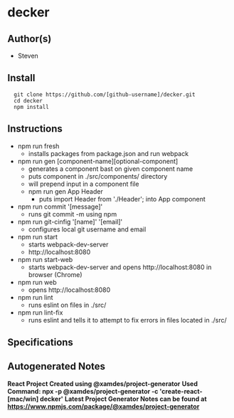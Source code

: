 # decker

## Author(s)

- Steven

## Install

```
  git clone https://github.com/[github-username]/decker.git
  cd decker
  npm install
```

## Instructions

- npm run fresh
  - installs packages from package.json and run webpack
- npm run gen [component-name][optional-component]
  - generates a component bast on given component name
  - puts component in ./src/components/ directory
  - will prepend input in a component file
  - npm run gen App Header
    - puts import Header from './Header'; into App component
- npm run commit '[message]'
  - runs git commit -m using npm
- npm run git-cinfig '[name]' '[email]'
  - configures local git username and email
- npm run start
  - starts webpack-dev-server
  - http://localhost:8080
- npm run start-web
  - starts webpack-dev-server and opens http://localhost:8080 in browser (Chrome)
- npm run web
  - opens http://localhost:8080
- npm run lint
  - runs eslint on files in ./src/
- npm run lint-fix
  - runs eslint and tells it to attempt to fix errors in files located in ./src/

## Specifications

## Autogenerated Notes

**React Project Created using @xamdes/project-generator**
**Used Command: npx -p @xamdes/project-generator -c 'create-react-[mac/win] decker'**
**Latest Project Generator Notes can be found at https://www.npmjs.com/package/@xamdes/project-generator**

